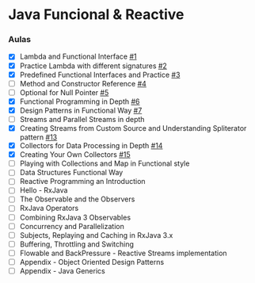 # Java Funcional & Reactive

### Aulas

- [x] Lambda and Functional Interface [#1](https://github.com/DA0HN/java-funcional-and-reactive/issues/1)
- [x] Practice Lambda with different signatures [#2](https://github.com/DA0HN/java-funcional-and-reactive/issues/2)
- [x] Predefined Functional Interfaces and Practice [#3](https://github.com/DA0HN/java-funcional-and-reactive/issues/3)
- [ ] Method and Constructor Reference [#4](https://github.com/DA0HN/java-funcional-and-reactive/issues/4)
- [ ] Optional for Null Pointer [#5](https://github.com/DA0HN/java-funcional-and-reactive/issues/5)
- [x] Functional Programming in Depth [#6](https://github.com/DA0HN/java-funcional-and-reactive/issues/6)
- [x] Design Patterns in Functional Way [#7](https://github.com/DA0HN/java-funcional-and-reactive/issues/7)
- [ ] Streams and Parallel Streams in depth
- [x] Creating Streams from Custom Source and Understanding Spliterator pattern [#13](https://github.com/DA0HN/java-functional-and-reactive/issues/13)
- [x] Collectors for Data Processing in Depth [#14](https://github.com/DA0HN/java-functional-and-reactive/issues/14)
- [x] Creating Your Own Collectors [#15](https://github.com/DA0HN/java-functional-and-reactive/issues/15)
- [ ] Playing with Collections and Map in Functional style
- [ ] Data Structures Functional Way
- [ ] Reactive Programming an Introduction
- [ ] Hello - RxJava
- [ ] The Observable and the Observers
- [ ] RxJava Operators
- [ ] Combining RxJava 3 Observables
- [ ] Concurrency and Parallelization
- [ ] Subjects, Replaying and Caching in RxJava 3.x
- [ ] Buffering, Throttling and Switching
- [ ] Flowable and BackPressure - Reactive Streams implementation
- [ ] Appendix - Object Oriented Design Patterns
- [ ] Appendix - Java Generics
